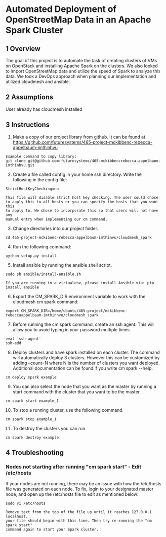 # Automated Deployment of OpenStreetMap Data in an Apache Spark Cluster

## 1 Overview
The goal of this project is to automate the task of creating clusters of VMs on OpenStack and installing Apache Spark on the clusters. We also looked to import OpenStreetMap data and utilize the speed of Spark to analyze this data. We took a DevOps approach when planning our implementation and utilized cloudmesh and ansible.

## 2 Assumptions
User already has cloudmesh installed

## 3 Instructions
1. Make a copy of our project library from github. It can be found at
https://github.com/futuresystems/465-project-mckibbenc-rebecca-appelbaum-imthinhvu
```
Example command to copy library:
git clone git@github.com:futuresystems/465-mckibbencrebecca-appelbaum-imthinhvu.git
```
2. Create a file called config in your home ssh directory. Write the following
in the config file:
```
StrictHostKeyChecking=no

This file will disable strict host key checking. The user could chose 
to apply this to all hosts or you can specify the hosts that you want this 
to apply to. We chose to incorporate this so that users will not have any 
manual entry when implementing our cm command.
```
3. Change directories into our project folder.
```
cd 465-project-mckibenc-rebecca-appelbaum-imthinvu/cloudmesh_spark
```
4. Run the following command:
```
python setup.py install
```
5. Install ansible by running the ansible shell script.
```
sudo sh ansible/install-ansible.sh

If you are running in a virtualenv, please install Ansible via: pip install ansible
```
6. Export the CM_SPARK_DIR environment variable to work with the cloudmesh cm spark command:
```
export CM_SPARK_DIR=/home/ubuntu/465-project/mckibbenc-rebeccaappelbaum-imthinhvu/cloudmesh_spark
```
7. Before running the cm spark command, create an ssh agent. This will allow you to avoid typing in your password multiple times.
```
eval `ssh-agent`
ssh-add
```
8. Deploy clusters and have spark installed on each cluster. The command will automatically deploy 3 clusters. However this can be customized by adding –count=N where N is the number of clusters you want deployed.
Additional documentation can be found if you write cm spark --help.
```
cm deploy spark example
```
9. You can also select the node that you want as the master by running a start command with the cluster that you want to be the master.
```
cm spark start example_1
```
10. To stop a running cluster, use the following command.
```
cm spark stop example_1
```
11. To destroy the clusters you can run
```
cm spark destroy example
```

## 4 Troubleshooting 
### Nodes not starting after running "cm spark start" - Edit /etc/hosts
If your nodes are not running, there may be an issue with how the /etc/hosts file was generated on each node. To fix, login to your designated master node, and open up the /etc/hosts file to edit as mentioned below:
```
sudo vi /etc/hosts

Remove text from the top of the file up until it reaches 127.0.0.1 localhost, 
your file should begin with this line. Then try re-running the "cm spark start"
command again to start your Spark cluster.
